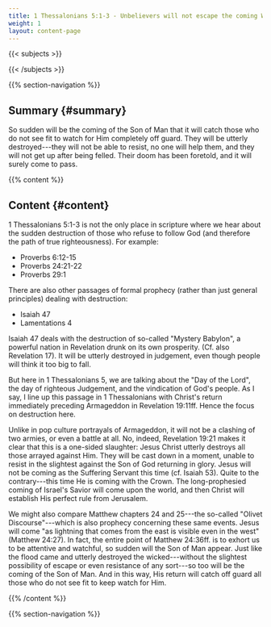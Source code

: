 ```yaml
---
title: 1 Thessalonians 5:1-3 - Unbelievers will not escape the coming Wrath of God, but it will come upon them suddenly
weight: 1
layout: content-page
---
```


{{< subjects >}}

{{< /subjects >}}

{{% section-navigation %}}

<!-- ## Video {#video}

{{% video
videoId=""

videoPlaylist=""

slides="https://bibledocs.org/slides/"
%}} -->

## Summary {#summary}

So sudden will be the coming of the Son of Man that it will catch those who do not see fit to watch for Him completely off guard. They will be utterly destroyed---they will not be able to resist, no one will help them, and they will not get up after being felled. Their doom has been foretold, and it will surely come to pass.

<!-- ## Timestamps {#timestamps} -->

{{% content %}}

## Content {#content}

<!-- --- -->

1 Thessalonians 5:1-3 is not the only place in scripture where we hear about the sudden destruction of those who refuse to follow God (and therefore the path of true righteousness). For example:

- Proverbs 6:12-15
- Proverbs 24:21-22
- Proverbs 29:1

There are also other passages of formal prophecy (rather than just general principles) dealing with destruction:

- Isaiah 47
- Lamentations 4

<!-- --- -->

Isaiah 47 deals with the destruction of so-called "Mystery Babylon", a powerful nation in Revelation drunk on its own prosperity. (Cf. also Revelation 17). It will be utterly destroyed in judgement, even though people will think it too big to fall.

But here in 1 Thessalonians 5, we are talking about the "Day of the Lord", the day of righteous Judgement, and the vindication of God's people. As I say, I line up this passage in 1 Thessalonians with Christ's return immediately preceding Armageddon in Revelation 19:11ff. Hence the focus on destruction here.

Unlike in pop culture portrayals of Armageddon, it will not be a clashing of two armies, or even a battle at all. No, indeed, Revelation 19:21 makes it clear that this is a one-sided slaughter: Jesus Christ utterly destroys all those arrayed against Him. They will be cast down in a moment, unable to resist in the slightest against the Son of God returning in glory. Jesus will not be coming as the Suffering Servant this time (cf. Isaiah 53). Quite to the contrary---this time He is coming with the Crown. The long-prophesied coming of Israel's Savior will come upon the world, and then Christ will establish His perfect rule from Jerusalem.

We might also compare Matthew chapters 24 and 25---the so-called "Olivet Discourse"---which is also prophecy concerning these same events. Jesus will come "as lightning that comes from the east is visible even in the west" (Matthew 24:27). In fact, the entire point of Matthew 24:36ff. is to exhort us to be attentive and watchful, so sudden will the Son of Man appear. Just like the flood came and utterly destroyed the wicked---without the slightest possibility of escape or even resistance of any sort---so too will be the coming of the Son of Man. And in this way, His return will catch off guard all those who do not see fit to keep watch for Him.

{{% /content %}}


<!-- {{% transcript %}}

## Video/audio transcript {#video-audio-transcript}



{{% /transcript %}} -->

{{% section-navigation %}}

